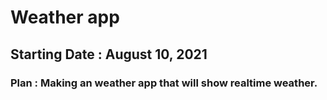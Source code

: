 # Weather app

## Starting Date : August 10, 2021

### Plan : Making an weather app that will show realtime weather.